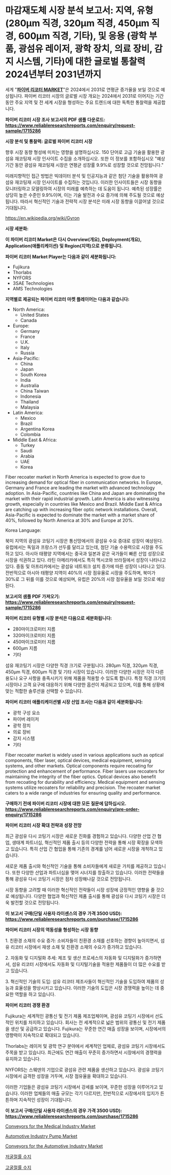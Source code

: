 <p><h1>마감재도체 시장 분석 보고서: 지역, 유형(280μm 직경, 320μm 직경, 450μm 직경, 600μm 직경, 기타), 및 응용 (광학 부품, 광섬유 레이저, 광학 장치, 의료 장비, 감지 시스템, 기타)에 대한 글로벌 통찰력 2024년부터 2031년까지</h1></p><p>세계 "<strong><a href="https://www.reliableresearchreports.com/fiber-recoater-r1715286">파이버 리코터 MARKET</a></strong>"은 2024에서 2031로 연평균 증가율을 보일 것으로 예상됩니다. 파이버 리코터 시장의 글로벌 시장 개요는 2024에서 2031로 이어지는 기간 동안 주요 지역 및 전 세계 시장을 형성하는 주요 트렌드에 대한 독특한 통찰력을 제공합니다.</p>
<p><strong>파이버 리코터 시장 조사 보고서의 PDF 샘플 다운로드: <a href="https://www.reliableresearchreports.com/enquiry/request-sample/1715286">https://www.reliableresearchreports.com/enquiry/request-sample/1715286</a></strong></p>
<p><strong>시장 분석 및 통찰력: 글로벌 파이버 리코터 시장</strong></p>
<p><p>향후 시장 동향 형성에 미치는 영향을 설명하십시오. 150 단어로 고급 기술을 활용한 광섬유 재코팅재 시장 인사이트 수집을 소개하십시오. 또한 이 정보를 포함하십시오 "예상 기간 동안 광섬유 재코팅재 시장은 연평균 성장률 9.9%로 성장할 것으로 전망됩니다."</p><p>미래지향적인 접근 방법은 빅데이터 분석 및 인공지능과 같은 첨단 기술을 활용하여 광섬유 재코팅재 시장 인사이트를 수집하는 것입니다. 이러한 인사이트들은 시장 동향을 모니터링하고 모델링하여 시장의 미래를 예측하는 데 도움이 됩니다. 예측된 성장률은 상당히 높은 수준인 9.9%이며, 이는 기술 발전과 수요 증가에 의해 주도될 것으로 예상됩니다. 따라서 혁신적인 기술과 전략적 시장 분석은 미래 시장 동향을 이끌어낼 것으로 기대됩니다.</p></p>
<p><a href="%7CAUTHORITHY_DOMAIN_URL%7C">https://en.wikipedia.org/wiki/Gyron</a></p>
<p><strong>시장 세분화:</strong></p>
<p><strong>이 파이버 리코터 Market은 다시 Overview(개요), Deployment(개요), Application(애플리케이션) 및 Region(지역)으로 분류됩니다.</strong></p>
<p><strong>파이버 리코터 Market Player는 다음과 같이 세분화됩니다:</strong></p>
<p><ul><li>Fujikura</li><li>Thorlabs</li><li>NYFORS</li><li>3SAE Technologies</li><li>AMS Technologies</li></ul></p>
<p><strong>지역별로 제공되는 파이버 리코터 마켓 플레이어는 다음과 같습니다:</strong></p>
<p><ul>
    <li>
        North America:
        <ul>
            <li>United States</li>
            <li>Canada</li>
        </ul>
    </li>
    <li>
        Europe:
        <ul>
            <li>Germany</li>
            <li>France</li>
            <li>U.K.</li>
            <li>Italy</li>
            <li>Russia</li>
        </ul>
    </li>
    <li>
        Asia-Pacific:
        <ul>
            <li>China</li>
            <li>Japan</li>
            <li>South Korea</li>
            <li>India</li>
            <li>Australia</li>
            <li>China Taiwan</li>
            <li>Indonesia</li>
            <li>Thailand</li>
            <li>Malaysia</li>
        </ul>
    </li>
    <li>
        Latin America:
        <ul>
            <li>Mexico</li>
            <li>Brazil</li>
            <li>Argentina Korea</li>
            <li>Colombia</li>
        </ul>
    </li>
    <li>
        Middle East & Africa:
        <ul>
            <li>Turkey</li>
            <li>Saudi</li>
            <li>Arabia</li>
            <li>UAE</li>
            <li>Korea</li>
        </ul>
    </li>
    </ul></p>
<p><p>Fiber recoater market in North America is expected to grow due to increasing demand for optical fiber in communication networks. In Europe, Germany and France are leading the market with advanced technology adoption. In Asia-Pacific, countries like China and Japan are dominating the market with their rapid industrial growth. Latin America is also witnessing growth, especially in countries like Mexico and Brazil. Middle East & Africa are catching up with increasing fiber optic network installations. Overall, Asia-Pacific is expected to dominate the market with a market share of 40%, followed by North America at 30% and Europe at 20%.</p><p>Korea Language:</p><p>북미 지역의 광섬유 코팅기 시장은 통신망에서의 광섬유 수요 증대로 성장이 예상된다. 유럽에서는 독일과 프랑스가 선두를 달리고 있는데, 첨단 기술 수용력으로 시장을 주도하고 있다. 아시아 태평양 지역에서는 중국과 일본과 같은 국가들이 빠른 산업 성장으로 시장을 석권하고 있다. 라틴 아메리카에서도 특히 멕시코와 브라질에서 성장이 나타나고 있다. 중동 및 아프리카에서는 광섬유 네트워크 설치 증가에 따른 성장이 나타나고 있다. 전반적으로 아시아 태평양 지역이 40%의 시장 점유율로 시장을 주도하며, 북미가 30%로 그 뒤를 이를 것으로 예상되며, 유럽은 20%의 시장 점유율을 보일 것으로 예상된다.</p></p>
<p><strong>보고서의 샘플 PDF 가져오기: <a href="https://www.reliableresearchreports.com/enquiry/request-sample/1715286">https://www.reliableresearchreports.com/enquiry/request-sample/1715286</a></strong></p>
<p><strong>파이버 리코터 유형별 시장 분석은 다음으로 세분화됩니다:</strong></p>
<p><ul><li>280마이크로미터 지름</li><li>320마이크로미터 지름</li><li>450마이크로미터 지름</li><li>600μm 지름</li><li>기타</li></ul></p>
<p><p>섬유 재코팅기 시장은 다양한 직경 크기로 구분됩니다. 280μm 직경, 320μm 직경, 450μm 직경, 600μm 직경 및 기타 시장이 있습니다. 이러한 다양한 시장은 각각 다른 용도나 요구 사항을 충족시키기 위해 제품을 적용할 수 있도록 합니다. 특정 직경 크기의 시장이나 고객 요구에 대응하기 위해 다양한 옵션이 제공되고 있으며, 이를 통해 상황에 맞는 적합한 솔루션을 선택할 수 있습니다.</p></p>
<p><strong>파이버 리코터 애플리케이션별 시장 산업 조사는 다음과 같이 세분화됩니다:</strong></p>
<p><ul><li>광학 구성 요소</li><li>파이버 레이저</li><li>광학 장치</li><li>의료 장비</li><li>감지 시스템</li><li>기타</li></ul></p>
<p><p>Fiber recoater market is widely used in various applications such as optical components, fiber laser, optical devices, medical equipment, sensing systems, and other markets. Optical components require recoating for protection and enhancement of performance. Fiber lasers use recoaters for maintaining the integrity of the fiber optics. Optical devices also benefit from recoating for durability and efficiency. Medical equipment and sensing systems utilize recoaters for reliability and precision. The recoater market caters to a wide range of industries for ensuring quality and performance.</p></p>
<p><strong>구매하기 전에 파이버 리코터 시장에 대한 모든 질문에 답하십시오. <a href="https://www.reliableresearchreports.com/enquiry/pre-order-enquiry/1715286">https://www.reliableresearchreports.com/enquiry/pre-order-enquiry/1715286</a></strong></p>
<p><strong>파이버 리코터 시장 확대 전략과 성장 전망</strong></p>
<p><p>최근 광섬유 다시 코팅기 시장은 새로운 진화를 경험하고 있습니다. 다양한 산업 간 협업, 생태계 파트너십, 혁신적인 제품 출시 등의 다양한 전략을 통해 시장 확장을 모색하고 있습니다. 특히 산업 간 협업을 통해 기존의 경계를 넘어 새로운 시장을 개척하고 있습니다.</p><p>새로운 제품 출시와 혁신적인 기술을 통해 소비자들에게 새로운 가치를 제공하고 있습니다. 또한 다양한 산업과 파트너십을 맺어 시너지를 창출하고 있습니다. 이러한 전략들을 통해 광섬유 다시 코팅기 시장은 점차 성장해나갈 것으로 전망됩니다.</p><p>시장 동향을 고려할 때 이러한 혁신적인 전략들이 시장 성장에 긍정적인 영향을 줄 것으로 예상됩니다. 다양한 협업과 혁신적인 제품 출시를 통해 광섬유 다시 코팅기 시장은 더욱 발전할 것으로 전망됩니다.</p></p>
<p><strong>이 보고서 구매(단일 사용자 라이센스의 경우 가격 3500 USD): <a href="https://www.reliableresearchreports.com/purchase/1715286">https://www.reliableresearchreports.com/purchase/1715286</a></strong></p>
<p><strong>파이버 리코터 시장의 역동성을 형성하는 시장 동향</strong></p>
<p><p>1. 친환경 소재의 수요 증가: 소비자들이 친환경 소재를 선호하는 경향이 높아지면서, 섬유 리코터 시장에서 재생 소재 및 친환경 소재의 수요가 증가하고 있습니다.</p><p>2. 자동화 및 디지털화 추세: 제조 및 생산 프로세스의 자동화 및 디지털화가 증가하면서, 섬유 리코터 시장에서도 자동화 및 디지털기술을 적용한 제품들이 더 많은 수요를 받고 있습니다.</p><p>3. 혁신적인 기술의 도입: 섬유 리코터 제조사들이 혁신적인 기술을 도입하여 제품의 성능과 효율성을 향상시키고 있습니다. 이러한 기술의 도입은 시장 경쟁력을 높이는 데 중요한 역할을 하고 있습니다.</p></p>
<p><strong>파이버 리코터 경쟁 환경</strong></p>
<p><p>Fujikura는 세계적인 광통신 및 전기 제품 제조업체이며, 광섬유 코팅기 시장에서 선도적인 위치를 차지하고 있습니다. 회사는 전 세계적으로 넓은 범위의 광통신 및 전기 제품을 생산 및 공급하고 있습니다. Fujikura는 꾸준한 연간 매출 성장을 보이며, 시장에서의 영향력이 지속적으로 확대되고 있습니다.</p><p>Thorlabs는 레이저 및 광학 연구 분야에서 세계적인 업체로, 광섬유 코팅기 시장에서도 주목을 받고 있습니다. 최근에도 연간 매출이 꾸준히 증가하면서 시장에서의 경쟁력을 유지하고 있습니다.</p><p>NYFORS는 스웨덴의 기업으로 광섬유 관련 제품을 생산하고 있습니다. 광섬유 코팅기 시장에서 급격한 성장을 거두며, 시장 점유율을 확대하고 있습니다.</p><p>이러한 기업들은 광섬유 코팅기 시장에서 강세를 보이며, 꾸준한 성장을 이루어가고 있습니다. 이러한 업체들의 매출 규모는 각기 다르지만, 전반적으로 시장에서의 입지가 튼튼하며 지속적인 성장이 기대됩니다.</p></p>
<p><strong>이 보고서 구매(단일 사용자 라이센스의 경우 가격 3500 USD): <a href="https://www.reliableresearchreports.com/purchase/1715286">https://www.reliableresearchreports.com/purchase/1715286</a></strong></p>
<p><p><a href="https://github.com/nusratjahan12006/Market-Research-Report-List-2/blob/main/conveyors-for-the-medical-industry-market.md">Conveyors for the Medical Industry Market</a></p><p><a href="https://github.com/VincentButlerjXXf/Market-Research-Report-List-1/blob/main/automotive-industry-pump-market.md">Automotive Industry Pump Market</a></p><p><a href="https://github.com/mdhefjumiah/Market-Research-Report-List-2/blob/main/conveyors-for-the-automotive-industry-market.md">Conveyors for the Automotive Industry Market</a></p><p><a href="https://github.com/shampaakter36/Market-Research-Report-List-2/blob/main/674759771922.md">저굴절률 수지</a></p><p><a href="https://github.com/LuckeyCorbin/Market-Research-Report-List-2/blob/main/246139271923.md">고굴절률 수지</a></p></p>